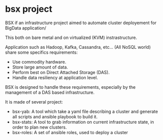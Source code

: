 # bsx project

BSX if an infrastructure project aimed to automate cluster deployement for BigData application/

This both on bare metal and on virtualized (KVM) instrastructure. 

Application such as Hadoop, Kafka, Cassandra, etc... (All NoSQL world) share some specifics requirements:
- Use commodity hardware.
- Store large amount of data.
- Perform best on Direct Attached Storage (DAS).
- Handle data resiliency at application level.

BSX is designed to handle these requirements, especially by the management of a DAS based infrastructure.

It is made of several project:

- bsx-yab: A tool which take a yaml file describing a cluster and generate all scripts and ansible playbook to build it.
- bsx-stats: A tool to grab information on current infrastructure state, in order to plan new clusters.
- bsx-roles: A set of ansible roles, used to deploy a cluster  



